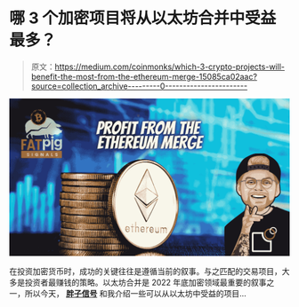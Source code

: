 # 哪 3 个加密项目将从以太坊合并中受益最多？

> 原文：<https://medium.com/coinmonks/which-3-crypto-projects-will-benefit-the-most-from-the-ethereum-merge-15085ca02aac?source=collection_archive---------0----------------------->

![](img/237c429fdd232c5031836ee3b5eba5ff.png)

在投资加密货币时，成功的关键往往是遵循当前的叙事。与之匹配的交易项目，大多是投资者最赚钱的策略。以太坊合并是 2022 年底加密领域最重要的叙事之一，所以今天， [**胖子信号**](http://fatpigisgnals.com) 和我介绍一些可以从以太坊中受益的项目…